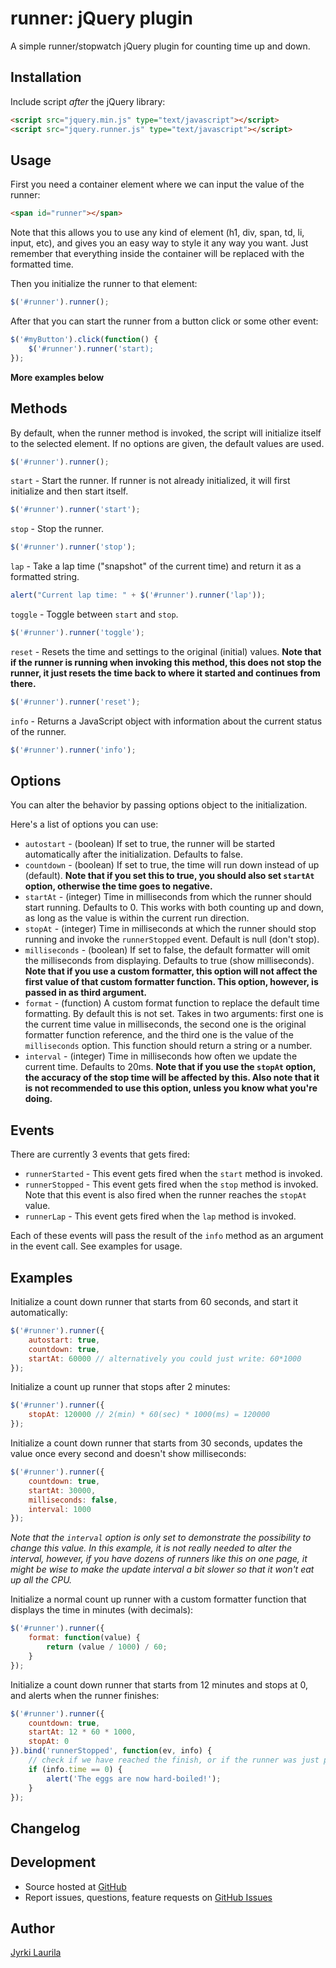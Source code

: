 # runner: jQuery plugin

A simple runner/stopwatch jQuery plugin for counting time up and down.

## Installation

Include script *after* the jQuery library:
```html
<script src="jquery.min.js" type="text/javascript"></script>
<script src="jquery.runner.js" type="text/javascript"></script>
```

## Usage

First you need a container element where we can input the value of the runner:

```html
<span id="runner"></span>
```

Note that this allows you to use any kind of element (h1, div, span, td, li, input, etc), and gives you an easy way to style it any way you want. Just remember that everything inside the container will be replaced with the formatted time.

Then you initialize the runner to that element:

```javascript
$('#runner').runner();
```

After that you can start the runner from a button click or some other event:

```javascript
$('#myButton').click(function() {
    $('#runner').runner('start);
});
```

**More examples below**

## Methods

By default, when the runner method is invoked, the script will initialize itself to the selected element. If no options are given, the default values are used.

```javascript
$('#runner').runner();
```


`start` - Start the runner. If runner is not already initialized, it will first initialize and then start itself.

```javascript
$('#runner').runner('start');
```


`stop` - Stop the runner.

```javascript
$('#runner').runner('stop');
```


`lap` - Take a lap time ("snapshot" of the current time) and return it as a formatted string.

```javascript
alert("Current lap time: " + $('#runner').runner('lap'));
```


`toggle` - Toggle between `start` and `stop`.

```javascript
$('#runner').runner('toggle');
```


`reset` - Resets the time and settings to the original (initial) values. **Note that if the runner is running when invoking this method, this does not stop the runner, it just resets the time back to where it started and continues from there.**

```javascript
$('#runner').runner('reset');
```


`info` - Returns a JavaScript object with information about the current status of the runner.

```javascript
$('#runner').runner('info');
```

## Options

You can alter the behavior by passing options object to the initialization.

Here's a list of options you can use:
* `autostart` - (boolean) If set to true, the runner will be started automatically after the initialization. Defaults to false.
* `countdown` - (boolean) If set to true, the time will run down instead of up (default). **Note that if you set this to true, you should also set `startAt` option, otherwise the time goes to negative.**
* `startAt` - (integer) Time in milliseconds from which the runner should start running. Defaults to 0. This works with both counting up and down, as long as the value is within the current run direction.
* `stopAt` - (integer) Time in milliseconds at which the runner should stop running and invoke the `runnerStopped` event. Default is null (don't stop).
* `milliseconds` - (boolean) If set to false, the default formatter will omit the milliseconds from displaying. Defaults to true (show milliseconds). **Note that if you use a custom formatter, this option will not affect the first value of that custom formatter function. This option, however, is passed in as third argument.**
* `format` - (function) A custom format function to replace the default time formatting. By default this is not set. Takes in two arguments: first one is the current time value in milliseconds, the second one is the original formatter function reference, and the third one is the value of the `milliseconds` option. This function should return a string or a number.
* `interval` - (integer) Time in milliseconds how often we update the current time. Defaults to 20ms. **Note that if you use the `stopAt` option, the accuracy of the stop time will be affected by this. Also note that it is not recommended to use this option, unless you know what you're doing.**

## Events

There are currently 3 events that gets fired:
* `runnerStarted` - This event gets fired when the `start` method is invoked.
* `runnerStopped` - This event gets fired when the `stop` method is invoked. Note that this event is also fired when the runner reaches the `stopAt` value.
* `runnerLap` - This event gets fired when the `lap` method is invoked.

Each of these events will pass the result of the `info` method as an argument in the event call. See examples for usage.

## Examples

Initialize a count down runner that starts from 60 seconds, and start it automatically:

```javascript
$('#runner').runner({
    autostart: true,
    countdown: true,
    startAt: 60000 // alternatively you could just write: 60*1000
});
```


Initialize a count up runner that stops after 2 minutes:

```javascript
$('#runner').runner({
    stopAt: 120000 // 2(min) * 60(sec) * 1000(ms) = 120000
});
```


Initialize a count down runner that starts from 30 seconds, updates the value once every second and doesn't show milliseconds:

```javascript
$('#runner').runner({
    countdown: true,
    startAt: 30000,
    milliseconds: false,
    interval: 1000
});
```

*Note that the `interval` option is only set to demonstrate the possibility to change this value. In this example, it is not really needed to alter the interval, however, if you have dozens of runners like this on one page, it might be wise to make the update interval a bit slower so that it won't eat up all the CPU.*


Initialize a normal count up runner with a custom formatter function that displays the time in minutes (with decimals):

```javascript
$('#runner').runner({
    format: function(value) {
        return (value / 1000) / 60;
    }
});
```


Initialize a count down runner that starts from 12 minutes and stops at 0, and alerts when the runner finishes:

```javascript
$('#runner').runner({
    countdown: true,
    startAt: 12 * 60 * 1000,
    stopAt: 0
}).bind('runnerStopped', function(ev, info) {
    // check if we have reached the finish, or if the runner was just paused
    if (info.time == 0) {
        alert('The eggs are now hard-boiled!');
    }
});
```

## Changelog

## Development

* Source hosted at [GitHub](https://github.com/jylauril/jquery-runner)
* Report issues, questions, feature requests on [GitHub Issues](https://github.com/jylauril/jquery-runner/issues)

## Author

[Jyrki Laurila](https://github.com/jylauril)
